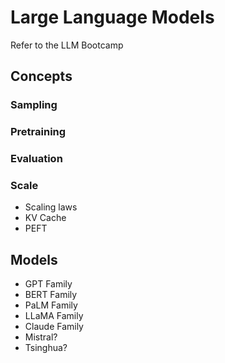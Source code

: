 # Large Language Models

Refer to the LLM Bootcamp

## Concepts

### Sampling

### Pretraining

### Evaluation

### Scale

- Scaling laws
- KV Cache
- PEFT

## Models

- GPT Family
- BERT Family
- PaLM Family
- LLaMA Family
- Claude Family
- Mistral?
- Tsinghua?